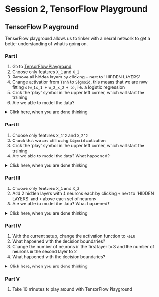 Session 2, TensorFlow Playground
================

TensorFlow Playground
---------------------

TensorFlow playground allows us to tinker with a neural network to get a better understanding of what is going on.

### Part I

1.  Go to [TensorFlow Playground](https://playground.tensorflow.org)
2.  Choose only features `X_1` and `X_2`
3.  Remove all hidden layers by clicking `-` next to 'HIDDEN LAYERS'
4.  Change activation from `Tanh` to `Sigmoid`, this means that we are now fitting `s(w_1x_1 + w_2_x_2 + b)`, i.e. a logistic regression
5.  Click the 'play' symbol in the upper left corner, which will start the training
6.  Are we able to model the data?

<details><summary>Click here, when you are done thinking</summary> No, if you look at the data on the right, it's evident that a sigmoid function on untransformed input variables will not be able to create the needed discrimination </details>

### Part II

1.  Choose only features `X_1^2` and `X_2^2`
2.  Check that we are still using `Sigmoid` activation
3.  Click the 'play' symbol in the upper left corner, which will start the training
4.  Are we able to model the data? What happened?

<details><summary>Click here, when you are done thinking</summary> What happened here, was that we used our experience to look at the data and then transform the input variables. This is known as feature engineering. </details>

### Part III

1.  Choose only features `X_1` and `X_2`
2.  Add 2 hidden layers with 4 neurons each by clicking `+` next to 'HIDDEN LAYERS' and `+` above each set of neurons
3.  Are we able to model the data? What happened?

<details><summary>Click here, when you are done thinking</summary> What happened here, was that by adding complexicity to our model, we are now able to approximate the transformed variables we were working with in part II. The idea here being that in complex systems, often it is not clear if and how you need to transform your variables and the ANN will take care of that. </details>

### Part IV

1.  With the current setup, change the activation function to `ReLU`
2.  What happened with the decision boundaries?
3.  Change the number of neurons in the first layer to 3 and the number of neurons in the second layer to 2
4.  What happened with the decision boundaries?

<details><summary>Click here, when you are done thinking</summary> Sigmoid activation has the problem, that with small and large values, the gradient is close to zero, meaning that weights change very little. When using `ReLU` activation, this is no longer an issue and the model converges much more efficient with fewer epochs. From the decision bounadaries, you can see, that using the `ReLU` function corresponds to creating decision boundaries by joining linear segments and adding more neurons corresponds to adding more linear segments to perform the discrimination. </details>

### Part V

1.  Take 10 minutes to play around with TensorFlow Playground

